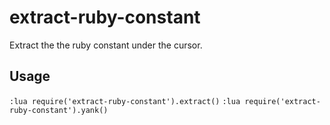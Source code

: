 # extract-ruby-constant

Extract the the ruby constant under the cursor.

## Usage

`:lua require('extract-ruby-constant').extract()`
`:lua require('extract-ruby-constant').yank()`

